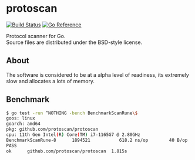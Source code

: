 # protoscan

[![Build Status](https://cloud.drone.io/api/badges/protoscan/protoscan/status.svg)](https://cloud.drone.io/protoscan/protoscan)
[![Go Reference](https://pkg.go.dev/badge/github.com/protoscan/protoscan.svg)](https://pkg.go.dev/github.com/protoscan/protoscan)

Protocol scanner for Go.  
Source files are distributed under the BSD-style license.

## About

The software is considered to be at a alpha level of readiness,
its extremely slow and allocates a lots of memory.

## Benchmark

```sh
$ go test -run ^NOTHING -bench BenchmarkScanRune\$
goos: linux
goarch: amd64
pkg: github.com/protoscan/protoscan
cpu: 11th Gen Intel(R) Core(TM) i7-1165G7 @ 2.80GHz
BenchmarkScanRune-8   	 1894521	       618.2 ns/op	      40 B/op	       2 allocs/op
PASS
ok  	github.com/protoscan/protoscan	1.815s
```
